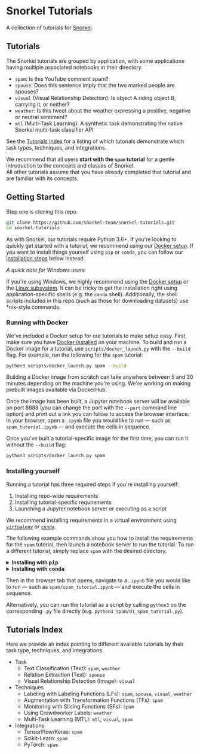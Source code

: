 # Snorkel Tutorials
A collection of tutorials for [Snorkel](http://snorkel.org).

## Tutorials
The Snorkel tutorials are grouped by application, with some applications having multiple associated notebooks in their directory.
* `spam`: Is this YouTube comment spam?
* `spouse`: Does this sentence imply that the two marked people are spouses?
* `visual` (Visual Relationship Detection): Is object A riding object B, carrying it, or neither?
* `weather`: Is this tweet about the weather expressing a positive, negative or neutral sentiment?
* `mtl` (Multi-Task Learning): A synthetic task demonstrating the native Snorkel multi-task classifier API

See the [Tutorials Index](#tutorials-index) for a listing of which tutorials demonstrate which task types, techniques, and integrations.

We recommend that all users **start with the `spam` tutorial** for a gentle introduction to the concepts and classes of Snorkel.  
All other tutorials assume that you have already completed that tutorial and are familiar with its concepts.

## Getting Started

Step one is cloning this repo.

```bash
git clone https://github.com/snorkel-team/snorkel-tutorials.git
cd snorkel-tutorials
```

As with Snorkel, our tutorials require Python 3.6+.
If you're looking to quickly get started with a tutorial, we recommend using
our [Docker setup](#docker).
If you want to install things yourself using `pip` or `conda`, you can follow
our [installation steps](#install) below instead.

*A quick note for Windows users*

If you're using Windows, we highly recommend using the [Docker setup](#docker)
or the [Linux subsystem](https://docs.microsoft.com/en-us/windows/wsl/faq).
It can be tricky to get the installation right using application-specific shells
(e.g. the `conda` shell).
Additionally, the shell scripts included in this repo (such as those for
downloading datasets) use *nix-style commands.


### <a name="docker"> Running with Docker </a>

We've included a Docker setup for our tutorials to make setup easy.
First, make sure you have [Docker installed](https://docs.docker.com/install/) on your machine.
To build and run a Docker image for a tutorial, use `scripts/docker_launch.py` with the `--build` flag.
For example, run the following for the `spam` tutorial:

```bash
python3 scripts/docker_launch.py spam --build
```

Building a Docker image from scratch can take anywhere between 5 and
30 minutes depending on the machine you're using.
We're working on making prebuilt images available via DockerHub.

Once the image has been built, a Jupyter notebook server will be available
on port 8888 (you can change the port with the `--port` command line option)
and print out a link you can follow to access the browser interface.
In your browser, open a `.ipynb` file you would like to run &mdash;
such as `spam_tutorial.ipynb` &mdash; and execute the cells in sequence.

Once you've built a tutorial-specific image for the first time,
you can run it without the `--build` flag:

```bash
python3 scripts/docker_launch.py spam
```

### <a name="install"> Installing yourself </a>

Running a tutorial has three required steps if you're installing yourself:

1. Installing repo-wide requirements
1. Installing tutorial-specific requirements
1. Launching a Jupyter notebook server or executing as a script

We recommend installing requirements in a virtual environment using [`virtualenv`](https://virtualenv.pypa.io/en/latest/) or [`conda`](https://docs.conda.io/en/latest/).

The following example commands show you how to install the requirements for the
`spam` tutorial, then launch a notebook server to run the tutorial.
To run a different tutorial, simply replace `spam` with the desired directory.

<details><summary><b>Installing with <tt>pip</tt></b></summary>
<p>

These commands assume that your Python version is 3.6+ and that the Python 3
version of `pip` is available as `pip3`.
It may be available as `pip` depending on how your system is configured.

```bash
# [OPTIONAL] Activate a virtual environment
pip3 install --upgrade virtualenv
virtualenv -p python3 spam

# Install requirements (both shared and tutorial-specific)
pip3 install -r requirements.txt
pip3 install -r spam/requirements.txt

# Launch the Jupyter notebook interface
jupyter notebook spam
```

</p>
</details>


<details><summary><b>Installing with <tt>conda</tt></b></summary>
<p>

These commands assume that your conda installation is the Python 3.6+.

```bash
# [OPTIONAL] Activate a virtual environment
conda create --name spam
source activate spam

# Install requirements (both shared and tutorial-specific)
conda install --yes --file requirements.txt
conda install --yes --file spam/requirements.txt

# Launch the Jupyter notebook interface
jupyter notebook spam
```

</p>
</details>

Then in the browser tab that opens, navigate to a `.ipynb` file you would like
to run &mdash; such as `spam/spam_tutorial.ipynb` &mdash; and execute the
cells in sequence.

Alternatively, you can run the tutorial as a script by calling `python3` on the corresponding `.py` file directly (e.g. `python3 spam/01_spam_tutorial.py`).


## <a name="tutorials-index"> Tutorials Index </a>
Here we provide an index pointing to different available tutorials by their task type, techniques, and integrations.
* Task
    * Text Classification (Text): `spam`, `weather`
    * Relation Extraction (Text): `spouse`
    * Visual Relationship Detection (Image): `visual`
* Techniques
    * Labeling with Labeling Functions (LFs): `spam`, `spouse`, `visual`, `weather`
    * Augmentation with Transformation Functions (TFs): `spam`
    * Monitoring with Slicing Functions (SFs): `spam`
    * Using Crowdworker Labels: `weather`
    * Multi-Task Learning (MTL): `mtl`, `visual`, `spam`
* Integrations
    * TensorFlow/Keras: `spam`
    * Scikit-Learn: `spam`
    * PyTorch: `spam`
